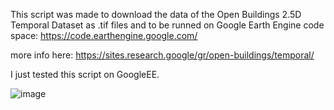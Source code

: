 This script was made to download the data of the Open Buildings 2.5D Temporal Dataset as .tif files 
and to be runned on Google Earth Engine code space: https://code.earthengine.google.com/ 

more info here: https://sites.research.google/gr/open-buildings/temporal/

I just tested this script on GoogleEE.

![image](https://github.com/user-attachments/assets/8361846b-2d50-4e8b-ac9c-cdbbf29ae46e)
